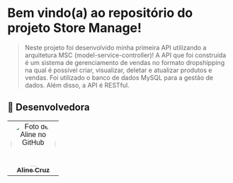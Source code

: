 # Bem vindo(a) ao repositório do projeto Store Manage!

> Neste projeto foi desenvolvido minha primeira API utilizando a arquitetura MSC (model-service-controller)! A API que foi construída é um sistema de gerenciamento de vendas no formato dropshipping na qual é possível criar, visualizar, deletar e atualizar produtos e vendas. Foi utilizado o banco de dados MySQL para a gestão de dados. Além disso, a API é RESTful.

## 🤝 Desenvolvedora

<table>
  <tr>
    <td align="center" style="font-family: Franklin Gothic Medium, sans-serif;">
      <a href="https://github.com/AlinyCruz">
        <img src="https://avatars.githubusercontent.com/u/108740455?v=4" width="100px;" alt="Foto de Aline no GitHub" style="border-radius:50%;"/><br>
        <sub>
          <b style="font-size:15px;">
            Aline Cruz</b>
        </sub>
      </a>
    </td>
  </tr>
</table>
